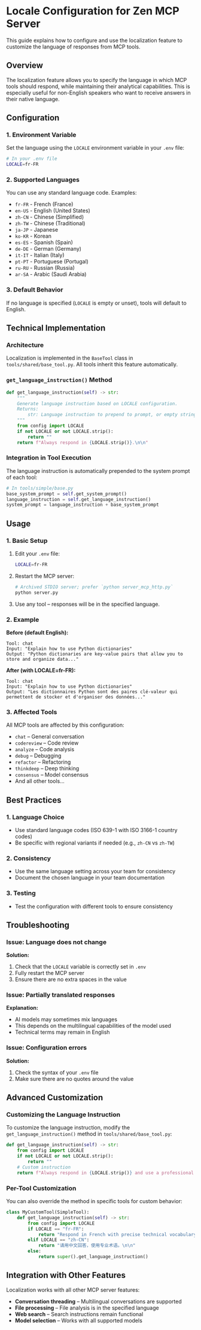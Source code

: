 # Locale Configuration for Zen MCP Server

This guide explains how to configure and use the localization feature to customize the language of responses from MCP tools.

## Overview

The localization feature allows you to specify the language in which MCP tools should respond, while maintaining their analytical capabilities. This is especially useful for non-English speakers who want to receive answers in their native language.

## Configuration

### 1. Environment Variable

Set the language using the `LOCALE` environment variable in your `.env` file:

```bash
# In your .env file
LOCALE=fr-FR
```

### 2. Supported Languages

You can use any standard language code. Examples:

- `fr-FR` - French (France)
- `en-US` - English (United States)
- `zh-CN` - Chinese (Simplified)
- `zh-TW` - Chinese (Traditional)
- `ja-JP` - Japanese
- `ko-KR` - Korean
- `es-ES` - Spanish (Spain)
- `de-DE` - German (Germany)
- `it-IT` - Italian (Italy)
- `pt-PT` - Portuguese (Portugal)
- `ru-RU` - Russian (Russia)
- `ar-SA` - Arabic (Saudi Arabia)

### 3. Default Behavior

If no language is specified (`LOCALE` is empty or unset), tools will default to English.

## Technical Implementation

### Architecture

Localization is implemented in the `BaseTool` class in `tools/shared/base_tool.py`. All tools inherit this feature automatically.

### `get_language_instruction()` Method

```python
def get_language_instruction(self) -> str:
    """
    Generate language instruction based on LOCALE configuration.
    Returns:
        str: Language instruction to prepend to prompt, or empty string if no locale set
    """
    from config import LOCALE
    if not LOCALE or not LOCALE.strip():
        return ""
    return f"Always respond in {LOCALE.strip()}.\n\n"
```

### Integration in Tool Execution

The language instruction is automatically prepended to the system prompt of each tool:

```python
# In tools/simple/base.py
base_system_prompt = self.get_system_prompt()
language_instruction = self.get_language_instruction()
system_prompt = language_instruction + base_system_prompt
```

## Usage

### 1. Basic Setup

1. Edit your `.env` file:
   ```bash
   LOCALE=fr-FR
   ```
2. Restart the MCP server:
   ```bash
   # Archived STDIO server; prefer `python server_mcp_http.py`
   python server.py
   ```
3. Use any tool – responses will be in the specified language.

### 2. Example

**Before (default English):**
```
Tool: chat
Input: "Explain how to use Python dictionaries"
Output: "Python dictionaries are key-value pairs that allow you to store and organize data..."
```

**After (with LOCALE=fr-FR):**
```
Tool: chat
Input: "Explain how to use Python dictionaries"
Output: "Les dictionnaires Python sont des paires clé-valeur qui permettent de stocker et d'organiser des données..."
```

### 3. Affected Tools

All MCP tools are affected by this configuration:

- `chat` – General conversation
- `codereview` – Code review
- `analyze` – Code analysis
- `debug` – Debugging
- `refactor` – Refactoring
- `thinkdeep` – Deep thinking
- `consensus` – Model consensus
- And all other tools...

## Best Practices

### 1. Language Choice
- Use standard language codes (ISO 639-1 with ISO 3166-1 country codes)
- Be specific with regional variants if needed (e.g., `zh-CN` vs `zh-TW`)

### 2. Consistency
- Use the same language setting across your team for consistency
- Document the chosen language in your team documentation

### 3. Testing
- Test the configuration with different tools to ensure consistency

## Troubleshooting

### Issue: Language does not change
**Solution:**
1. Check that the `LOCALE` variable is correctly set in `.env`
2. Fully restart the MCP server
3. Ensure there are no extra spaces in the value

### Issue: Partially translated responses
**Explanation:**
- AI models may sometimes mix languages
- This depends on the multilingual capabilities of the model used
- Technical terms may remain in English

### Issue: Configuration errors
**Solution:**
1. Check the syntax of your `.env` file
2. Make sure there are no quotes around the value

## Advanced Customization

### Customizing the Language Instruction

To customize the language instruction, modify the `get_language_instruction()` method in `tools/shared/base_tool.py`:

```python
def get_language_instruction(self) -> str:
    from config import LOCALE
    if not LOCALE or not LOCALE.strip():
        return ""
    # Custom instruction
    return f"Always respond in {LOCALE.strip()} and use a professional tone.\n\n"
```

### Per-Tool Customization

You can also override the method in specific tools for custom behavior:

```python
class MyCustomTool(SimpleTool):
    def get_language_instruction(self) -> str:
        from config import LOCALE
        if LOCALE == "fr-FR":
            return "Respond in French with precise technical vocabulary.\n\n"
        elif LOCALE == "zh-CN":
            return "请用中文回答，使用专业术语。\n\n"
        else:
            return super().get_language_instruction()
```

## Integration with Other Features

Localization works with all other MCP server features:

- **Conversation threading** – Multilingual conversations are supported
- **File processing** – File analysis is in the specified language
- **Web search** – Search instructions remain functional
- **Model selection** – Works with all supported models

